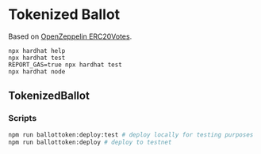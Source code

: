 # Tokenized Ballot

Based on [OpenZeppelin ERC20Votes](https://docs.openzeppelin.com/contracts/5.x/api/token/erc20#ERC20Votes).

```shell
npx hardhat help
npx hardhat test
REPORT_GAS=true npx hardhat test
npx hardhat node
```

## TokenizedBallot

### Scripts

```bash
npm run ballottoken:deploy:test # deploy locally for testing purposes
npm run ballottoken:deploy # deploy to testnet
```

